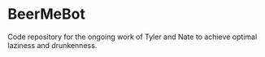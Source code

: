 # BeerMeBot
Code repository for the ongoing work of Tyler and Nate to achieve optimal laziness and drunkenness.

